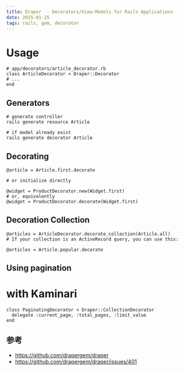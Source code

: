 ```yaml
---
title: Draper  - Decorators/View-Models for Rails Applications
date: 2015-01-25
tags: rails, gem, decorator
---
```



# Usage

```
# app/decorators/article_decorator.rb
class ArticleDecorator < Draper::Decorator
# ...
end
```

## Generators

```
# generate controller
rails generate resource Article

# if model already exist
rails generate decorator Article
```

## Decorating

```
@article = Article.first.decorate

# or initialize directly

@widget = ProductDecorator.new(Widget.first)
# or, equivalently
@widget = ProductDecorator.decorate(Widget.first)
```

## Decoration Collection

```
@articles = ArticleDecorator.decorate_collection(Article.all)
# If your collection is an ActiveRecord query, you can use this:

@articles = Article.popular.decorate
```


## Using pagination



# with Kaminari

```
class PaginatingDecorator < Draper::CollectionDecorator
  delegate :current_page, :total_pages, :limit_value
end
```

## 参考

* <https://github.com/drapergem/draper>
* <https://github.com/drapergem/draper/issues/401>